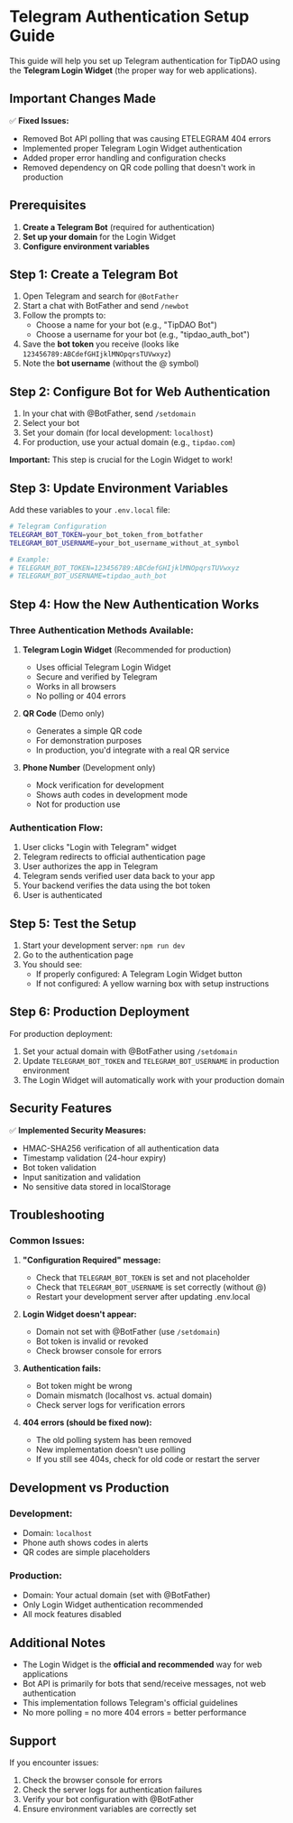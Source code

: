 # Telegram Authentication Setup Guide

This guide will help you set up Telegram authentication for TipDAO using the **Telegram Login Widget** (the proper way for web applications).

## Important Changes Made

✅ **Fixed Issues:**
- Removed Bot API polling that was causing ETELEGRAM 404 errors
- Implemented proper Telegram Login Widget authentication
- Added proper error handling and configuration checks
- Removed dependency on QR code polling that doesn't work in production

## Prerequisites

1. **Create a Telegram Bot** (required for authentication)
2. **Set up your domain** for the Login Widget
3. **Configure environment variables**

## Step 1: Create a Telegram Bot

1. Open Telegram and search for `@BotFather`
2. Start a chat with BotFather and send `/newbot`
3. Follow the prompts to:
   - Choose a name for your bot (e.g., "TipDAO Bot")
   - Choose a username for your bot (e.g., "tipdao_auth_bot")
4. Save the **bot token** you receive (looks like `123456789:ABCdefGHIjklMNOpqrsTUVwxyz`)
5. Note the **bot username** (without the @ symbol)

## Step 2: Configure Bot for Web Authentication

1. In your chat with @BotFather, send `/setdomain`
2. Select your bot
3. Set your domain (for local development: `localhost`)
4. For production, use your actual domain (e.g., `tipdao.com`)

**Important:** This step is crucial for the Login Widget to work!

## Step 3: Update Environment Variables

Add these variables to your `.env.local` file:

```bash
# Telegram Configuration
TELEGRAM_BOT_TOKEN=your_bot_token_from_botfather
TELEGRAM_BOT_USERNAME=your_bot_username_without_at_symbol

# Example:
# TELEGRAM_BOT_TOKEN=123456789:ABCdefGHIjklMNOpqrsTUVwxyz
# TELEGRAM_BOT_USERNAME=tipdao_auth_bot
```

## Step 4: How the New Authentication Works

### Three Authentication Methods Available:

1. **Telegram Login Widget** (Recommended for production)
   - Uses official Telegram Login Widget
   - Secure and verified by Telegram
   - Works in all browsers
   - No polling or 404 errors

2. **QR Code** (Demo only)
   - Generates a simple QR code
   - For demonstration purposes
   - In production, you'd integrate with a real QR service

3. **Phone Number** (Development only)
   - Mock verification for development
   - Shows auth codes in development mode
   - Not for production use

### Authentication Flow:

1. User clicks "Login with Telegram" widget
2. Telegram redirects to official authentication page
3. User authorizes the app in Telegram
4. Telegram sends verified user data back to your app
5. Your backend verifies the data using the bot token
6. User is authenticated

## Step 5: Test the Setup

1. Start your development server: `npm run dev`
2. Go to the authentication page
3. You should see:
   - If properly configured: A Telegram Login Widget button
   - If not configured: A yellow warning box with setup instructions

## Step 6: Production Deployment

For production deployment:

1. Set your actual domain with @BotFather using `/setdomain`
2. Update `TELEGRAM_BOT_TOKEN` and `TELEGRAM_BOT_USERNAME` in production environment
3. The Login Widget will automatically work with your production domain

## Security Features

✅ **Implemented Security Measures:**
- HMAC-SHA256 verification of all authentication data
- Timestamp validation (24-hour expiry)
- Bot token validation
- Input sanitization and validation
- No sensitive data stored in localStorage

## Troubleshooting

### Common Issues:

1. **"Configuration Required" message:**
   - Check that `TELEGRAM_BOT_TOKEN` is set and not placeholder
   - Check that `TELEGRAM_BOT_USERNAME` is set correctly (without @)
   - Restart your development server after updating .env.local

2. **Login Widget doesn't appear:**
   - Domain not set with @BotFather (use `/setdomain`)
   - Bot token is invalid or revoked
   - Check browser console for errors

3. **Authentication fails:**
   - Bot token might be wrong
   - Domain mismatch (localhost vs. actual domain)
   - Check server logs for verification errors

4. **404 errors (should be fixed now):**
   - The old polling system has been removed
   - New implementation doesn't use polling
   - If you still see 404s, check for old code or restart the server

## Development vs Production

### Development:
- Domain: `localhost`
- Phone auth shows codes in alerts
- QR codes are simple placeholders

### Production:
- Domain: Your actual domain (set with @BotFather)
- Only Login Widget authentication recommended
- All mock features disabled

## Additional Notes

- The Login Widget is the **official and recommended** way for web applications
- Bot API is primarily for bots that send/receive messages, not web authentication
- This implementation follows Telegram's official guidelines
- No more polling = no more 404 errors = better performance

## Support

If you encounter issues:
1. Check the browser console for errors
2. Check the server logs for authentication failures  
3. Verify your bot configuration with @BotFather
4. Ensure environment variables are correctly set 